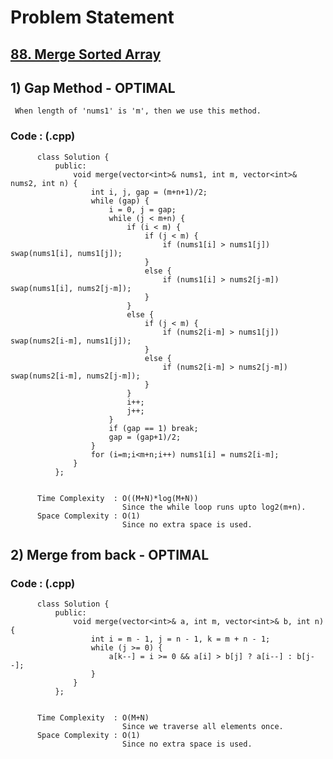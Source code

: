 # Problem Statement
 
## [88. Merge Sorted Array](https://leetcode.com/problems/merge-sorted-array/)
 

## 1) Gap Method - OPTIMAL

     When length of 'nums1' is 'm', then we use this method.
  
        
   ### Code : (.cpp)  
      
          class Solution {
              public:
                  void merge(vector<int>& nums1, int m, vector<int>& nums2, int n) {
                      int i, j, gap = (m+n+1)/2;
                      while (gap) {
                          i = 0, j = gap;
                          while (j < m+n) {
                              if (i < m) {
                                  if (j < m) {
                                      if (nums1[i] > nums1[j]) swap(nums1[i], nums1[j]);
                                  }
                                  else {
                                      if (nums1[i] > nums2[j-m]) swap(nums1[i], nums2[j-m]);
                                  }
                              }
                              else {
                                  if (j < m) {
                                      if (nums2[i-m] > nums1[j]) swap(nums2[i-m], nums1[j]);
                                  }
                                  else {
                                      if (nums2[i-m] > nums2[j-m]) swap(nums2[i-m], nums2[j-m]);
                                  }
                              }
                              i++;
                              j++;
                          }
                          if (gap == 1) break;
                          gap = (gap+1)/2;
                      }
                      for (i=m;i<m+n;i++) nums1[i] = nums2[i-m];
                  }
              };


          Time Complexity  : O((M+N)*log(M+N))
                             Since the while loop runs upto log2(m+n). 
          Space Complexity : O(1)
                             Since no extra space is used.
                             
                             
                             
                             
## 2) Merge from back - OPTIMAL

     
  
        
   ### Code : (.cpp)  
      
          class Solution {
              public:
                  void merge(vector<int>& a, int m, vector<int>& b, int n) {
                      int i = m - 1, j = n - 1, k = m + n - 1;
                      while (j >= 0) {
                          a[k--] = i >= 0 && a[i] > b[j] ? a[i--] : b[j--];
                      }
                  }
              };


          Time Complexity  : O(M+N)
                             Since we traverse all elements once. 
          Space Complexity : O(1)
                             Since no extra space is used.                             
